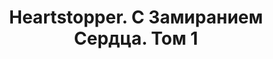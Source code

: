 ---
draft: false
slug: heartstopper-s-zamiraniem-serdtsa-tom-1-0ab95b2e
title: Heartstopper. С Замиранием Сердца. Том 1
type: books
params:
  book_title: Heartstopper. С Замиранием Сердца. Том 1
  tags:
    - graphic novels & comics
    - coming of age
    - contemporary
    - fiction
    - gay
    - lgbtq-plus
    - queer
    - young adult (ya)
  cover: https://images-na.ssl-images-amazon.com/images/S/compressed.photo.goodreads.com/books/1653312503i/61152840.jpg
  isbn: '9785045056632'
  goodreads_link: https://www.goodreads.com/book/show/61152840-heartstopper-1
  authors:
    - Элис Осман
  translators:
    - Марина Давыдова
  publication_year: '2022'
  publishers:
    - Litres
    - Popcorn books
  page_count: '295'
  short_book_description: Чарли Спринг учится в десятом классе гимназии для мальчиков «Трухэм». Прошлый год был для него не слишком удачным, но, по крайней мере, над ним больше не издеваются.
  russian_translation_status: exists
  series: Heartstopper
  languages:
    - Русский
  book_description: Чарли Спринг учится в десятом классе гимназии для мальчиков «Трухэм». Прошлый год был для него не слишком удачным, но, по крайней мере, над ним больше не издеваются. Ник Нельсон учится в одиннадцатом классе и состоит в школьной команде по регби. Он немного слышал о Чарли — парне, который открылся в прошлом году и над которым издевались за это несколько месяцев, — но прежде никогда с ним не общался. Они становятся друзьями, и вскоре Чарли по уши влюбляется в Ника, хотя и знает, что шансов у него нет…
  russian_audioversion: false
---